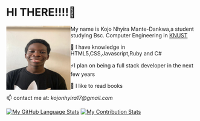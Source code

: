 

# HI THERE!!!!👋
                                          
 <img src="images/kojo.jpeg" alt="A picture of myself" align="left" width="170px" height="170px"> 
 <p>  My name is Kojo Nhyira Mante-Dankwa,a student studying Bsc. Computer Engineering in <a href="https://www.knust.edu.gh">KNUST</a></p>
 <p>  👀  I have knowledge in HTML5,CSS,Javascript,Ruby and C#</p>
 <p> ⚡I plan on being a full stack developer in the next few years</p>
 <p> 🌱 I like to read books </p>
 <p>📫 contact me at:<i> kojonhyira17@gmail.com</i></>

[![My GitHub Language Stats](https://github-readme-stats.vercel.app/api/top-langs/?username=Kojonhyiraa&langs_count=5&theme=react)]()         [![My Contribution Stats](https://github-contribution-stats.vercel.app/api/?username=Kojonhyiraa)](https://github.com/Kojonhyiraa/github-contribution-stats/)



